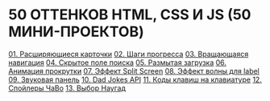 <h1>50 ОТТЕНКОВ HTML, CSS И JS (50 МИНИ-ПРОЕКТОВ)</h1>

<a href="https://github.com/vladislavkoronchik/50-shades-of-html-css-js/expanding-cards">01. Расширяющиеся карточки</a>
<a href="https://github.com/vladislavkoronchik/50-shades-of-html-css-js/progress-steps">02. Шаги прогресса</a>
<a href="https://github.com/vladislavkoronchik/50-shades-of-html-css-js/rotating-nav-animation">03. Вращающаяся навигация</a>
<a href="https://github.com/vladislavkoronchik/50-shades-of-html-css-js/hidden-search">04. Скрытое поле поиска</a>
<a href="https://github.com/vladislavkoronchik/50-shades-of-html-css-js/blurry-loading">05. Размытая загрузка</a>
<a href="https://github.com/vladislavkoronchik/50-shades-of-html-css-js/scroll-animation">06. Анимация прокрутки</a>
<a href="https://github.com/vladislavkoronchik/50-shades-of-html-css-js/split-screen-effect">07. Эффект Split Screen</a>
<a href="https://github.com/vladislavkoronchik/50-shades-of-html-css-js/label-wave-effect">08. Эффект волны для label</a>
<a href="https://github.com/vladislavkoronchik/50-shades-of-html-css-js/sound-board">09. Звуковая панель</a>
<a href="https://github.com/vladislavkoronchik/50-shades-of-html-css-js/dad-jokes">10. Dad Jokes API</a>
<a href="https://github.com/vladislavkoronchik/50-shades-of-html-css-js/event-keycodes">11. Коды клавиш на клавиатуре</a>
<a href="https://github.com/vladislavkoronchik/50-shades-of-html-css-js/faq-spoilers">12. Спойлеры ЧаВо</a>
<a href="https://github.com/vladislavkoronchik/50-shades-of-html-css-js/random-choice-picker">13. Выбор Наугад</a>

